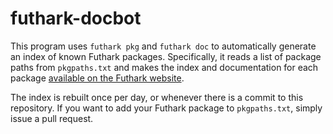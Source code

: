 # futhark-docbot

This program uses `futhark pkg` and `futhark doc` to automatically
generate an index of known Futhark packages.  Specifically, it reads a
list of package paths from `pkgpaths.txt` and makes the index and
documentation for each package [available on the Futhark
website](https://futhark-lang.org/pkgs).

The index is rebuilt once per day, or whenever there is a commit to
this repository.  If you want to add your Futhark package to
`pkgpaths.txt`, simply issue a pull request.
